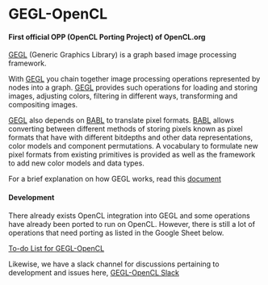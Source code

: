 # GEGL-OpenCL
#### First official OPP (OpenCL Porting Project) of OpenCL.org

[GEGL](http://gegl.org/) (Generic Graphics Library) is a graph based image processing framework.

With [GEGL](http://gegl.org/) you chain together image processing operations represented by nodes into a graph. [GEGL](http://gegl.org/) provides such operations for loading and storing images, adjusting colors, filtering in different ways, transforming and compositing images.

[GEGL](http://gegl.org/) also depends on [BABL](http://www.gegl.org/babl/) to translate pixel formats. [BABL](http://www.gegl.org/babl/) allows converting between different methods of storing pixels known as pixel formats that have with different bitdepths and other data representations, color models and component permutations. A vocabulary to formulate new pixel formats from existing primitives is provided as well as the framework to add new color models and data types.

For a brief explanation on how GEGL works, read this [document](https://onedrive.live.com/redir?resid=B05FBF0EF1DAF9A4!7923&authkey=!ALQ1C8VwMFWrtwc&ithint=file%2cdocx)

#### Development

There already exists OpenCL integration into GEGL and some operations have already been ported to run on OpenCL. However, there is still a lot of operations that need porting as listed in the Google Sheet below.

[To-do List for GEGL-OpenCL](https://docs.google.com/spreadsheets/d/1gzgFiw-GVcLcENLLpPP0-LTQd_B4Zc1x4JCi95Girf8/edit?usp=drivesdk)

Likewise, we have a slack channel for discussions pertaining to development and issues here, [GEGL-OpenCL Slack](https://gegl-opencl.slack.com/)





